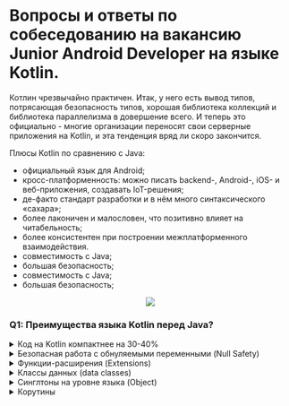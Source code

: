 # Вопросы и ответы по собеседованию на вакансию Junior Android Developer на языке Kotlin.
Котлин чрезвычайно практичен. Итак, у него есть вывод типов, потрясающая безопасность типов, хорошая библиотека коллекций и библиотека параллелизма в довершение всего. И теперь это официально - многие организации переносят свои серверные приложения на Kotlin, и эта тенденция вряд ли скоро закончится. 

Плюсы Kotlin по сравнению с Java:
+ официальный язык для Android;
+ кросс-платформенность: можно писать backend-, Android-, iOS- и веб-приложения, создавать IoT-решения;
+ де-факто стандарт разработки и в нём много синтаксического «сахара»;
+ более лаконичен и малословен, что позитивно влияет на читабельность;
+ более консистентен при построении межплатформенного взаимодействия.
+  совместимость с Java;
+ большая безопасность;
+ совместимость с Java;
+ большая безопасность;

<p align="center">
  <a href="https://www.fullstack.cafe">
  <img src="https://camo.githubusercontent.com/fb9f8045c2a49eec15a7608a6dcac8928a9f92e45bebab3619c9bec17a443c1a/68747470733a2f2f322e62702e626c6f6773706f742e636f6d2f2d45696763415342354b37492f5735373454727a357461492f41414141414141414150452f326967686d464c58576334543679386a6f62595f4c6f4271756930537549364177434c63424741732f73313630302f4b656c6c616e253235324241742532353242576f726b2e676966">
  </a>
</p>


### Q1: Преимущества языка Kotlin перед Java?
<body>
<details>
    <summary>Код на Kotlin компактнее на 30-40%</summary>
  <p class="word">Меньше кода = меньше ошибок, выше скорость разработки.</p>
</details>
</body>

<details>
    <summary>Безопасная работа с обнуляемыми переменными (Null Safety)</summary>
    <br><p class="word">В отличие от Java, в Kotlin по &shy;умолчанию все типы являются non-nullable, то есть не могут принимать значение null. &shy;Присвоение или возврат null приведет к ошибке компиляции. Чтобы присвоить переменной значение null, &shy;в Kotlin необходимо явно пометить эту переменную &shy;как nullable (добавив после типа знак вопроса). В Java же при использовании &shy;ссылки на объект с указанным значением null, появляется исключение &shy;в виде «NullPointerException!».</p> 
</details>

<details>
    <summary>Функции-расширения (Extensions)</summary>
    
    <p>Kotlin позволяет расширять класс путём добавления нового функционала без необходимости наследования от такого класса. Это реализовано с помощью специальных выражений, называемых расширения. Например, вы можете написать новые функции для класса из сторонней библиотеки, которую вы не можете изменить. Такие функции можно вызывать обычным способом, как если бы они были методами исходного класса. Этот механизм называется функцией расширения.</p>
</details>

<details>
    <summary>Классы данных (data classes)</summary>
    
    <p>Разработчику на Java приходится писать много стандартного, но часто встречающегося кода (т.н. шаблонный код или boilerplate). В Kotlin же есть возможность создания специальных классов для определения полей для хранения данных, конструктора, функций сеттеров и геттеров для каждого поля, и функций Hashcode(), toString() и equals(). Для этого достаточно добавить data в определение класса, затем компилятор сделает все сам.</p>
</details>

<details>
    <summary>Синглтоны на уровне языка (Object)</summary>
    
    <p>В Java все должно объявляться внутри класса. Но в Kotlin все иначе. Компоненты могут объявляться за пределами класса, и это автоматически делает их статическими. Поэтому нам не требуется ключевое слово static. В Java статические члены обрабатываются не так, как члены-объекты. Это означает, что для статических членов нам недоступны такие вещи, как реализация интерфейса, помещение экземпляра в ассоциативный список (map) или передача его в качестве параметра методу, который принимает объект. В Kotlin static не является ключевым словом и вместо статических членов используются объекты-компаньоны, позволяющие преодолеть вышеуказанные ограничения. В этом и заключается преимущество. Даже если члены объектов-компаньонов выглядят как статические члены в других языках, во время выполнения они все равно остаются членами экземпляров реальных объектов и могут, например, реализовывать интерфейсы.</p>
</details>

<details>
    <summary>Корутины</summary>
    
    <p>Kotlin предоставляет возможность создавать дополнительные потоки, однако в нем также существуют т.н. корутины (сопрограммы), которые позволяют использовать меньше памяти в сравнении с обычным потоком, т.к. реализованы они без стека. Корутины же в свою очередь способны выполнять интенсивные и длительные задачи методом приостановления выполнения без блокировки потока и его последующего восстановления. Что в дальнейшем позволяет сгенерировать асинхронный код без блокирования, который при его выполнении не отличить от синхронного. К тому же, они генерируют эффектные доп.стили например async или await.</p>
</details>
</body>
